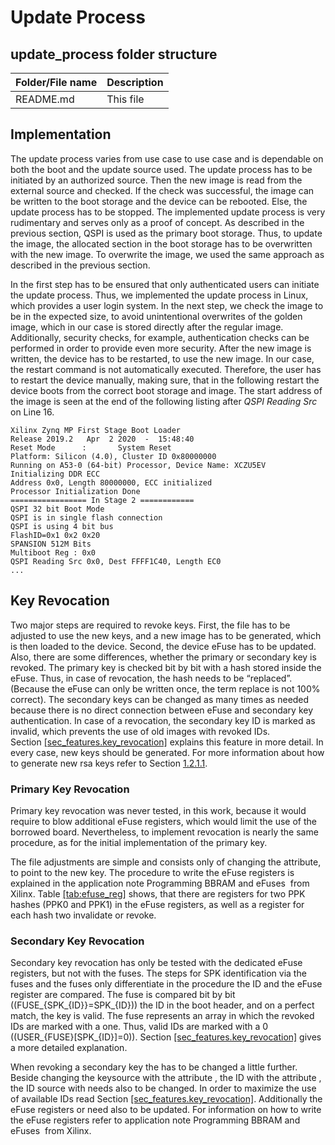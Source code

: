 # Update Process

## update_process folder structure

| Folder/File name | Description |
|------------------|-------------|
| README.md | This file |

## Implementation

The update process varies from use case to use case and is dependable on both
the boot and the update source used. The update process has to be
initiated by an authorized source. Then the new image is read from the external
source and checked. If the check was successful, the image can be written to the
boot storage and the device can be rebooted. Else, the update process has to be
stopped. The implemented update process is very rudimentary and serves only as a
proof of concept. As described in the previous section, QSPI is used as the
primary boot storage. Thus, to update the image, the allocated section in the
boot storage has to be overwritten with the new image. To overwrite the image,
we used the same approach as described in the previous section.

In the first step has to be ensured that only authenticated users can initiate
the update process. Thus, we implemented the update process in Linux, which
provides a user login system. In the next step, we check the image to be in the
expected size, to avoid unintentional overwrites of the golden image, which in
our case is stored directly after the regular image. Additionally, security
checks, for example, authentication checks can be performed in order to provide
even more security. After the new image is written, the device has to be
restarted, to use the new image. In our case, the restart command is not
automatically executed. Therefore, the user has to restart the device manually,
making sure, that in the following restart the device boots from the correct
boot storage and image. The start address of the image is seen at the end of the
following listing after *QSPI Reading Src* on Line 16.

```
Xilinx Zynq MP First Stage Boot Loader
Release 2019.2   Apr  2 2020  -  15:48:40
Reset Mode      :       System Reset
Platform: Silicon (4.0), Cluster ID 0x80000000
Running on A53-0 (64-bit) Processor, Device Name: XCZU5EV
Initializing DDR ECC
Address 0x0, Length 80000000, ECC initialized
Processor Initialization Done
================= In Stage 2 ============
QSPI 32 bit Boot Mode
QSPI is in single flash connection
QSPI is using 4 bit bus
FlashID=0x1 0x2 0x20
SPANSION 512M Bits
Multiboot Reg : 0x0
QSPI Reading Src 0x0, Dest FFFF1C40, Length EC0
...
```

## Key Revocation

Two major steps are required to revoke keys. First, the file has to be adjusted
to use the new keys, and a new image has to be generated, which is then loaded
to the device. Second, the device eFuse has to be updated. Also, there are some
differences, whether the primary or secondary key is revoked. The primary key is
checked bit by bit with a hash stored inside the eFuse. Thus, in case of
revocation, the hash needs to be “replaced”. (Because the eFuse can only be
written once, the term replace is not 100% correct). The secondary keys can be
changed as many times as needed because there is no direct connection between
eFuse and secondary key authentication. In case of a revocation, the secondary
key ID is marked as invalid, which prevents the use of old images with revoked
IDs. Section [\[sec\_features.key\_revocation\]](#sec_features.key_revocation)
explains this feature in more detail. In every case, new keys should be
generated. For more information about how to generate new rsa keys refer to
Section [1.2.1.1](#imp.genrsa_keys).

### Primary Key Revocation

Primary key revocation was never tested, in this work, because it would require
to blow additional eFuse registers, which would limit the use of the borrowed
board. Nevertheless, to implement revocation is nearly the same procedure, as
for the initial implementation of the primary key.

The file adjustments are simple and consists only of changing the attribute, to
point to the new key. The procedure to write the eFuse registers is explained in
the application note Programming BBRAM and eFuses  from Xilinx.
Table [\[tab:efuse\_reg\]](#tab:efuse_reg) shows, that there are registers for
two PPK hashes (PPK0 and PPK1) in the eFuse registers, as well as a register for
each hash two invalidate or revoke.

### Secondary Key Revocation

Secondary key revocation has only be tested with the dedicated eFuse registers,
but not with the fuses. The steps for SPK identification via the fuses and the
fuses only differentiate in the procedure the ID and the eFuse register are
compared. The fuse is compared bit by bit (\(FUSE_{SPK\_{ID}}=SPK\_{ID}\)) the
ID in the boot header, and on a perfect match, the key is valid. The fuse
represents an array in which the revoked IDs are marked with a one. Thus, valid
IDs are marked with a 0 (\(USER\_{FUSE}[SPK\_{ID}]=0\)).
Section [\[sec\_features.key\_revocation\]](#sec_features.key_revocation) gives
a more detailed explanation.

When revoking a secondary key the has to be changed a little further. Beside
changing the keysource with the attribute , the ID with the attribute , the ID
source with needs also to be changed. In order to maximize the use of available
IDs read
Section [\[sec\_features.key\_revocation\]](#sec_features.key_revocation).
Additionally the eFuse registers or need also to be updated. For information on
how to write the eFuse registers refer to application note Programming BBRAM and
eFuses  from Xilinx.

